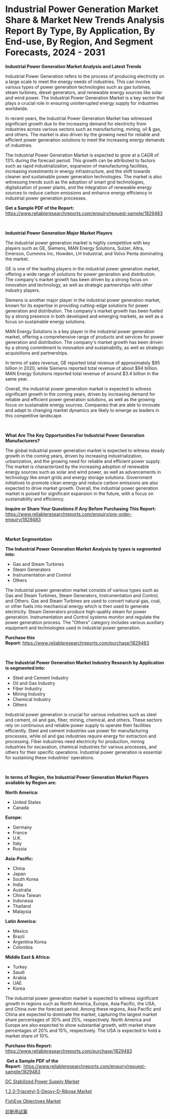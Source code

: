 <p><h1>Industrial Power Generation Market Share & Market New Trends Analysis Report By Type, By Application, By End-use, By Region, And Segment Forecasts, 2024 - 2031</h1></p><p><strong>Industrial Power Generation Market Analysis and Latest Trends</strong></p>
<p><p>Industrial Power Generation refers to the process of producing electricity on a large scale to meet the energy needs of industries. This can involve various types of power generation technologies such as gas turbines, steam turbines, diesel generators, and renewable energy sources like solar and wind power. The Industrial Power Generation Market is a key sector that plays a crucial role in ensuring uninterrupted energy supply for industries worldwide.</p><p>In recent years, the Industrial Power Generation Market has witnessed significant growth due to the increasing demand for electricity from industries across various sectors such as manufacturing, mining, oil & gas, and others. The market is also driven by the growing need for reliable and efficient power generation solutions to meet the increasing energy demands of industries.</p><p>The Industrial Power Generation Market is expected to grow at a CAGR of 13% during the forecast period. This growth can be attributed to factors such as rapid industrialization, expansion of manufacturing facilities, increasing investments in energy infrastructure, and the shift towards cleaner and sustainable power generation technologies. The market is also witnessing trends such as the adoption of smart grid technologies, digitalization of power plants, and the integration of renewable energy sources to reduce carbon emissions and enhance energy efficiency in industrial power generation processes.</p></p>
<p><strong>Get a Sample PDF of the Report:&nbsp;</strong> <a href="https://www.reliableresearchreports.com/enquiry/request-sample/1829483">https://www.reliableresearchreports.com/enquiry/request-sample/1829483</a></p>
<p>&nbsp;</p>
<p><strong>Industrial Power Generation Major Market Players</strong></p>
<p><p>The industrial power generation market is highly competitive with key players such as GE, Siemens, MAN Energy Solutions, Sulzer, Altra, Emerson, Cummins Inc, Howden, LH Industrial, and Volvo Penta dominating the market. </p><p>GE is one of the leading players in the industrial power generation market, offering a wide range of solutions for power generation and distribution. The company's market growth has been driven by a strong focus on innovation and technology, as well as strategic partnerships with other industry players. </p><p>Siemens is another major player in the industrial power generation market, known for its expertise in providing cutting-edge solutions for power generation and distribution. The company's market growth has been fueled by a strong presence in both developed and emerging markets, as well as a focus on sustainable energy solutions.</p><p>MAN Energy Solutions is a key player in the industrial power generation market, offering a comprehensive range of products and services for power generation and distribution. The company's market growth has been driven by a strong commitment to innovation and sustainability, as well as strategic acquisitions and partnerships.</p><p>In terms of sales revenue, GE reported total revenue of approximately $95 billion in 2020, while Siemens reported total revenue of about $94 billion. MAN Energy Solutions reported total revenue of around $3.4 billion in the same year. </p><p>Overall, the industrial power generation market is expected to witness significant growth in the coming years, driven by increasing demand for reliable and efficient power generation solutions, as well as the growing focus on sustainable energy sources. Companies that are able to innovate and adapt to changing market dynamics are likely to emerge as leaders in this competitive landscape.</p></p>
<p>&nbsp;</p>
<p><strong>What Are The Key Opportunities For Industrial Power Generation Manufacturers?</strong></p>
<p><p>The global industrial power generation market is expected to witness steady growth in the coming years, driven by increasing industrialization, urbanization, and the growing need for reliable and efficient power supply. The market is characterized by the increasing adoption of renewable energy sources such as solar and wind power, as well as advancements in technology like smart grids and energy storage solutions. Government initiatives to promote clean energy and reduce carbon emissions are also expected to drive market growth. Overall, the industrial power generation market is poised for significant expansion in the future, with a focus on sustainability and efficiency.</p></p>
<p><strong>Inquire or Share Your Questions If Any Before Purchasing This Report:</strong> <a href="https://www.reliableresearchreports.com/enquiry/pre-order-enquiry/1829483">https://www.reliableresearchreports.com/enquiry/pre-order-enquiry/1829483</a></p>
<p>&nbsp;</p>
<p><strong>Market Segmentation</strong></p>
<p><strong>The Industrial Power Generation Market Analysis by types is segmented into:</strong></p>
<p><ul><li>Gas and Steam Turbines</li><li>Steam Generators</li><li>Instrumentation and Control</li><li>Others</li></ul></p>
<p><p>The industrial power generation market consists of various types such as Gas and Steam Turbines, Steam Generators, Instrumentation and Control, and Others. Gas and Steam Turbines are used to convert natural gas, coal, or other fuels into mechanical energy which is then used to generate electricity. Steam Generators produce high-quality steam for power generation. Instrumentation and Control systems monitor and regulate the power generation process. The "Others" category includes various auxiliary equipment and technologies used in industrial power generation.</p></p>
<p><strong>Purchase this Report:&nbsp;</strong><a href="https://www.reliableresearchreports.com/purchase/1829483">https://www.reliableresearchreports.com/purchase/1829483</a></p>
<p>&nbsp;</p>
<p><strong>The Industrial Power Generation Market Industry Research by Application is segmented into:</strong></p>
<p><ul><li>Steel and Cement Industry</li><li>Oil and Gas Industry</li><li>Fiber Industry</li><li>Mining Industry</li><li>Chemical Industry</li><li>Others</li></ul></p>
<p><p>Industrial power generation is crucial for various industries such as steel and cement, oil and gas, fiber, mining, chemical, and others. These sectors rely on continuous and reliable power supply to operate their facilities efficiently. Steel and cement industries use power for manufacturing processes, while oil and gas industries require energy for extraction and processing. Fiber industries need electricity for production, mining industries for excavation, chemical industries for various processes, and others for their specific operations. Industrial power generation is essential for sustaining these industries' operations.</p></p>
<p>&nbsp;</p>
<p><strong>In terms of Region, the Industrial Power Generation Market Players available by Region are:</strong></p>
<p>
    <p> <strong> North America: </strong>
        <ul>
            <li>United States</li>
            <li>Canada</li>
        </ul>
        </p> 
    <p> <strong> Europe: </strong>
        <ul>
            <li>Germany</li>
            <li>France</li>
            <li>U.K.</li>
            <li>Italy</li>
            <li>Russia</li>
        </ul>
        </p> 
    <p> <strong> Asia-Pacific: </strong>
        <ul>
            <li>China</li>
            <li>Japan</li>
            <li>South Korea</li>
            <li>India</li>
            <li>Australia</li>
            <li>China Taiwan</li>
            <li>Indonesia</li>
            <li>Thailand</li>
            <li>Malaysia</li>
        </ul>
        </p> 
    <p> <strong> Latin America: </strong>
        <ul>
            <li>Mexico</li>
            <li>Brazil</li>
            <li>Argentina Korea</li>
            <li>Colombia</li>
        </ul>
        </p> 
    <p> <strong> Middle East & Africa: </strong>
        <ul>
            <li>Turkey</li>
            <li>Saudi</li>
            <li>Arabia</li>
            <li>UAE</li>
            <li>Korea</li>
        </ul>
    </p>
    </p>
<p><p>The industrial power generation market is expected to witness significant growth in regions such as North America, Europe, Asia Pacific, the USA, and China over the forecast period. Among these regions, Asia Pacific and China are expected to dominate the market, capturing the largest market share percentages of 30% and 25%, respectively. North America and Europe are also expected to show substantial growth, with market share percentages of 20% and 15%, respectively. The USA is expected to hold a market share of 10%.</p></p>
<p><strong>Purchase this Report: </strong><a href="https://www.reliableresearchreports.com/purchase/1829483">https://www.reliableresearchreports.com/purchase/1829483</a></p>
<p>&nbsp;<strong>Get a Sample PDF of the Report:&nbsp;&nbsp;</strong><a href="https://www.reliableresearchreports.com/enquiry/request-sample/1829483">https://www.reliableresearchreports.com/enquiry/request-sample/1829483</a></p>
<p><strong></strong></p>
<p><p><a href="https://github.com/ChiragRp1/Market-Research-Report-List-4/blob/main/dc-stabilized-power-supply-market.md">DC Stabilized Power Supply Market</a></p><p><a href="https://www.linkedin.com/pulse/123-triacetyl-5-deoxy-d-ribose-market-challenges-opportunities-yag6e?trackingId=xxPJRVMOB4ChDwp4XsBeeg%3D%3D">1,2,3-Triacetyl-5-Deoxy-D-Ribose Market</a></p><p><a href="https://www.linkedin.com/pulse/fisheye-objectives-market-offers-provide-insightful-data-time-6ople?trackingId=%2FteEfNslG19heZIYIdFAhw%3D%3D">FishEye Objectives Market</a></p><p><a href="https://github.com/wkuactfdzwizk06/Market-Research-Report-List-1/blob/main/593760516508.md">診断用試薬</a></p></p>